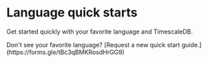 # Language quick starts

Get started quickly with your favorite language and TimescaleDB.

<Directory />

<highlight type="note">
Don't see your favorite language?
[Request a new quick start guide.](https://forms.gle/tBc3qBMKRosdHrGG9)
</highlight>
